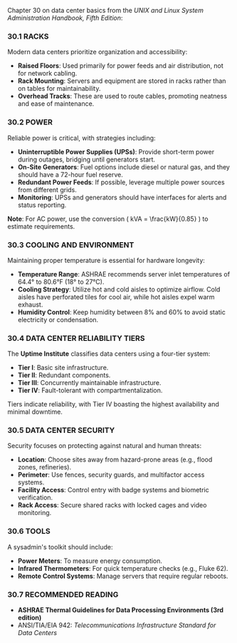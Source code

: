 Chapter 30 on data center basics from the *UNIX and Linux System Administration Handbook, Fifth Edition*:

### 30.1 RACKS
Modern data centers prioritize organization and accessibility:
- **Raised Floors**: Used primarily for power feeds and air distribution, not for network cabling.
- **Rack Mounting**: Servers and equipment are stored in racks rather than on tables for maintainability.
- **Overhead Tracks**: These are used to route cables, promoting neatness and ease of maintenance.

### 30.2 POWER
Reliable power is critical, with strategies including:
- **Uninterruptible Power Supplies (UPSs)**: Provide short-term power during outages, bridging until generators start.
- **On-Site Generators**: Fuel options include diesel or natural gas, and they should have a 72-hour fuel reserve.
- **Redundant Power Feeds**: If possible, leverage multiple power sources from different grids.
- **Monitoring**: UPSs and generators should have interfaces for alerts and status reporting.

**Note**: For AC power, use the conversion \( kVA = \frac{kW}{0.85} \) to estimate requirements.

### 30.3 COOLING AND ENVIRONMENT
Maintaining proper temperature is essential for hardware longevity:
- **Temperature Range**: ASHRAE recommends server inlet temperatures of 64.4° to 80.6°F (18° to 27°C).
- **Cooling Strategy**: Utilize hot and cold aisles to optimize airflow. Cold aisles have perforated tiles for cool air, while hot aisles expel warm exhaust.
- **Humidity Control**: Keep humidity between 8% and 60% to avoid static electricity or condensation.

### 30.4 DATA CENTER RELIABILITY TIERS
The **Uptime Institute** classifies data centers using a four-tier system:
- **Tier I**: Basic site infrastructure.
- **Tier II**: Redundant components.
- **Tier III**: Concurrently maintainable infrastructure.
- **Tier IV**: Fault-tolerant with compartmentalization.

Tiers indicate reliability, with Tier IV boasting the highest availability and minimal downtime.

### 30.5 DATA CENTER SECURITY
Security focuses on protecting against natural and human threats:
- **Location**: Choose sites away from hazard-prone areas (e.g., flood zones, refineries).
- **Perimeter**: Use fences, security guards, and multifactor access systems.
- **Facility Access**: Control entry with badge systems and biometric verification.
- **Rack Access**: Secure shared racks with locked cages and video monitoring.

### 30.6 TOOLS
A sysadmin's toolkit should include:
- **Power Meters**: To measure energy consumption.
- **Infrared Thermometers**: For quick temperature checks (e.g., Fluke 62).
- **Remote Control Systems**: Manage servers that require regular reboots.

### 30.7 RECOMMENDED READING
- **ASHRAE Thermal Guidelines for Data Processing Environments (3rd edition)**
- ANSI/TIA/EIA 942: *Telecommunications Infrastructure Standard for Data Centers*